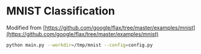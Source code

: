MNIST Classification
====================

Modified from [https://github.com/google/flax/tree/master/examples/mnist](https://github.com/google/flax/tree/master/examples/mnist)

```bash
python main.py --workdir=/tmp/mnist --config=config.py
```
